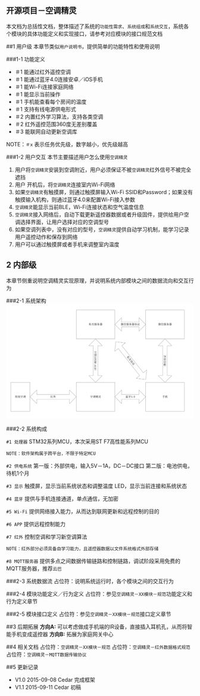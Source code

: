 ## 开源项目－空调精灵

本文档为总括性文档，整体描述了系统的`功能性需求`、`系统组成`和`系统交互`，系统各个模块的具体功能定义和实现接口，请参考对应模块的接口规范文档

##1 用户级
本章节类似`用户说明书`，提供简单的功能特性和使用说明

###1-1 功能定义
- ＃1 能通过红外遥控空调
- ＃1 能通过蓝牙4.0连接安卓／iOS手机
- ＃1 能Wi-Fi连接家庭网络
- ＃1 能显示当前操作
- ＃1 手机能查看每个房间的温度
- ＃1 支持有线电源供电形式
- ＃2 内置红外学习算法，支持各类空调
- ＃2 红外遥控范围360度无差别覆盖
- ＃3 能联网自动更新空调库

NOTE：`＃x` 表示任务优先级，数字越小，优先级越高

###1-2 用户交互
本节主要描述用户怎么使用`空调精灵`

1.	用户将`空调精灵`安装到空调附近，用户必须保证不被`空调精灵`红外信号不被完全遮挡
2. 用户	开机后，将`空调精灵`连接室内Wi-Fi网络
3. 如果`空调精灵`有触摸屏，则通过触摸屏输入Wi-Fi SSID和Password；如果没有触摸输入机构，则通过蓝牙4.0来配置Wi-Fi接入参数
4.	`空调精灵`能显示当前BLE，Wi-Fi连接状态和空气温度信息
5.	`空调精灵`接入网络后，自动下载更新遥控器数据或者升级固件，提供给用户空调选择界面，让用户选择对应的空调型号
6.	如果空调列表中，没有对应的型号，`空调精灵`提供自动学习机制，能学习记录用户遥控动作和保存到网络
7.	用户可以通过触摸屏或者手机来调整室内温度


## 2 内部级
本章节侧重说明空调精灵实现原理，并说明系统内部模块之间的数据流向和交互行为

###2-1 系统架构
![系统框图](./res/pic/SystemFramework.png)

###2-2 系统构成

`#1 处理器`
STM32系列MCU，本次采用ST F7高性能系列MCU
``` C
NOTE：软件架构属于跨平台，不限于特定MCU
```

`#2 供电系统`
第一版：外部供电，输入5V－1A，DC－DC接口
第二版：电池供电，待机1个月

`#3 显示`
触摸屏，显示当前系统状态和调整温度
LED，显示当前连接和系统状态

`#4 蓝牙`
提供与手机连接通道，单点通信，无加密

`#5 Wi-Fi`
提供网络接入能力，从而达到联网更新和远程控制的目的

`#6 APP`
提供远程控制能力

`#7 红外`
控制空调和学习新空调算法

``` C
NOTE：红外部分必须具备自学习能力，且遥控器数据以文件系统格式外部存储
```

`#8 MQTT服务器`
提供多点之间数据传输链路和控制链路，调试阶段采用免费的MQTT服务器，推荐`云巴`

###2-3 系统数据流
占位符：说明系统运行时，各个模块之间的交互行为

###2-4 模块功能定义／行为定义
占位符：参见`空调精灵－XX模块－规范`功能定义和行为定义章节

###2-5 模块接口定义
占位符：参见`空调精灵－XX模块－规范`接口定义章节

##3 后期拓展
**方向A:** 可以考虑做成手机端的IR设备，直接插入耳机孔，从而将智能手机变成遥控器
**方向B:** 拓展为家庭网关中心

##4 相关文档
占位符：`空调精灵－XX模块－规范`
占位符：`空调精灵－红外数据格式规范`
占位符：`空调精灵－MQTT数据传输协议`

##5 更新记录
- V1.0 2015-09-08 Cedar 完成框架
- V1.1 2015-09-11 Cedar 初稿
